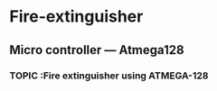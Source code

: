 # Fire-extinguisher


## Micro controller — Atmega128

  ### TOPIC :Fire extinguisher using ATMEGA-128
